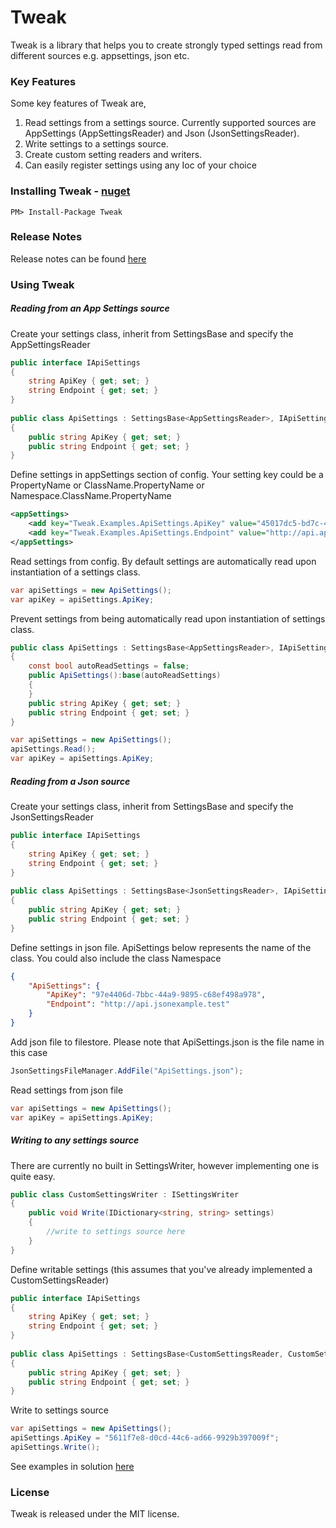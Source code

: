 # Tweak

Tweak is a library that helps you to create strongly typed settings read from different sources e.g. appsettings, json etc.

### Key Features
Some key features of Tweak are,

1. Read settings from a settings source. Currently supported sources are AppSettings (AppSettingsReader) and Json (JsonSettingsReader).
2. Write settings to a settings source.
3. Create custom setting readers and writers.
4. Can easily register settings using any Ioc of your choice

### Installing Tweak - [nuget](https://www.nuget.org/packages/Tweak/)

```
PM> Install-Package Tweak
```

### Release Notes
Release notes can be found [here](https://github.com/oopanuga/tweak/blob/master/RELEASE-NOTES.txt)

### Using Tweak

##### Reading from an App Settings source

Create your settings class, inherit from SettingsBase and specify the AppSettingsReader
```c#
public interface IApiSettings
{
	string ApiKey { get; set; }
	string Endpoint { get; set; }
}
	
public class ApiSettings : SettingsBase<AppSettingsReader>, IApiSettings
{
	public string ApiKey { get; set; }
	public string Endpoint { get; set; }
}
```

Define settings in appSettings section of config. Your setting key could be a PropertyName or ClassName.PropertyName or Namespace.ClassName.PropertyName
```xml
<appSettings>
	<add key="Tweak.Examples.ApiSettings.ApiKey" value="45017dc5-bd7c-47fd-9495-06953e329db0" />
	<add key="Tweak.Examples.ApiSettings.Endpoint" value="http://api.appsettingsexample.test" />
</appSettings>
```

Read settings from config. By default settings are automatically read upon instantiation of a settings class.
```c#
var apiSettings = new ApiSettings();
var apiKey = apiSettings.ApiKey;
```

Prevent settings from being automatically read upon instantiation of settings class.
```c#
public class ApiSettings : SettingsBase<AppSettingsReader>, IApiSettings
{
	const bool autoReadSettings = false;
	public ApiSettings():base(autoReadSettings)
	{
	}
	public string ApiKey { get; set; }
	public string Endpoint { get; set; }
}

var apiSettings = new ApiSettings();
apiSettings.Read();
var apiKey = apiSettings.ApiKey;
```

##### Reading from a Json source

Create your settings class, inherit from SettingsBase and specify the JsonSettingsReader
```c#
public interface IApiSettings
{
	string ApiKey { get; set; }
	string Endpoint { get; set; }
}
	
public class ApiSettings : SettingsBase<JsonSettingsReader>, IApiSettings
{
	public string ApiKey { get; set; }
	public string Endpoint { get; set; }
}
```

Define settings in json file. ApiSettings below represents the name of the class. You could also include the class Namespace 
```json
{
    "ApiSettings": {
        "ApiKey": "97e4406d-7bbc-44a9-9895-c68ef498a978",
        "Endpoint": "http://api.jsonexample.test"
    }
}
```

Add json file to filestore. Please note that ApiSettings.json is the file name in this case
```c#
JsonSettingsFileManager.AddFile("ApiSettings.json");
```

Read settings from json file
```c#
var apiSettings = new ApiSettings();
var apiKey = apiSettings.ApiKey;
```

##### Writing to any settings source

There are currently no built in SettingsWriter, however implementing one is quite easy.

```c#
public class CustomSettingsWriter : ISettingsWriter
{
	public void Write(IDictionary<string, string> settings)
	{
		//write to settings source here
	}
}
```

Define writable settings (this assumes that you've already implemented a CustomSettingsReader)
```c#
public interface IApiSettings
{
	string ApiKey { get; set; }
	string Endpoint { get; set; }
}
	
public class ApiSettings : SettingsBase<CustomSettingsReader, CustomSettingsWriter>, IApiSettings
{
	public string ApiKey { get; set; }
	public string Endpoint { get; set; }
}
```

Write to settings source
```c#
var apiSettings = new ApiSettings();
apiSettings.ApiKey = "5611f7e8-d0cd-44c6-ad66-9929b397009f";
apiSettings.Write();
```


See examples in solution [here](https://github.com/oopanuga/Tweak/tree/master/Tweak.Examples)

### License

Tweak is released under the MIT license.
